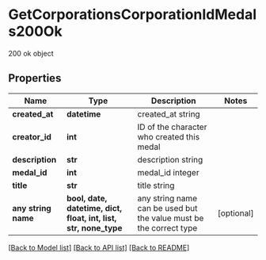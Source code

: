 # GetCorporationsCorporationIdMedals200Ok

200 ok object

## Properties
Name | Type | Description | Notes
------------ | ------------- | ------------- | -------------
**created_at** | **datetime** | created_at string | 
**creator_id** | **int** | ID of the character who created this medal | 
**description** | **str** | description string | 
**medal_id** | **int** | medal_id integer | 
**title** | **str** | title string | 
**any string name** | **bool, date, datetime, dict, float, int, list, str, none_type** | any string name can be used but the value must be the correct type | [optional]

[[Back to Model list]](../README.md#documentation-for-models) [[Back to API list]](../README.md#documentation-for-api-endpoints) [[Back to README]](../README.md)


